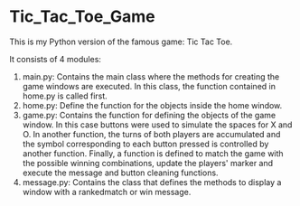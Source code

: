 # Tic_Tac_Toe_Game

This is my Python version of the famous game: Tic Tac Toe.

It consists of 4 modules:
  1. main.py: Contains the main class where the methods for creating the game windows are executed. In this class, the function contained in home.py is called first.
  2. home.py: Define the function for the objects inside the home window. 
  3. game.py: Contains the function for defining the objects of the game window. In this case buttons were used to simulate the spaces for X and O. 
              In another function, the turns of both players are accumulated and the symbol corresponding to each button pressed is controlled by another function.
              Finally, a function is defined to match the game with the possible winning combinations, update the players' marker and execute the message and button cleaning functions.
  4. message.py: Contains the class that defines the methods to display a window with a rankedmatch or win message.

